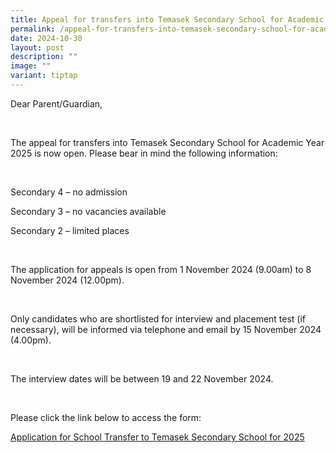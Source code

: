 ```yaml
---
title: Appeal for transfers into Temasek Secondary School for Academic Year 2025
permalink: /appeal-for-transfers-into-temasek-secondary-school-for-academic-year-2025/
date: 2024-10-30
layout: post
description: ""
image: ""
variant: tiptap
---
```

<p></p>
<p>Dear Parent/Guardian,</p>
<p>&nbsp;</p>
<p>The appeal for transfers into Temasek Secondary School for Academic Year
2025 is now open. Please bear in mind the following information:</p>
<p>&nbsp;</p>
<p>Secondary 4 – no admission</p>
<p>Secondary 3 – no vacancies available</p>
<p>Secondary 2 – limited places</p>
<p>&nbsp;</p>
<p>The application for appeals is open from 1 November 2024 (9.00am) to 8<sup> </sup>November
2024 (12.00pm).</p>
<p>&nbsp;</p>
<p>Only candidates who are shortlisted for interview and placement test (if
necessary), will be informed via telephone and email by 15 November 2024
(4.00pm).</p>
<p>&nbsp;</p>
<p>The interview dates will be between 19 and 22&nbsp;November 2024.</p>
<p>&nbsp;</p>
<p>Please click the link below to access the form:</p>
<p><a href="https://form.gov.sg/66d949a5e0c3bdf1214ee3fc" rel="noopener noreferrer nofollow" target="_blank">Application for School Transfer to Temasek Secondary School for 2025</a>
</p>